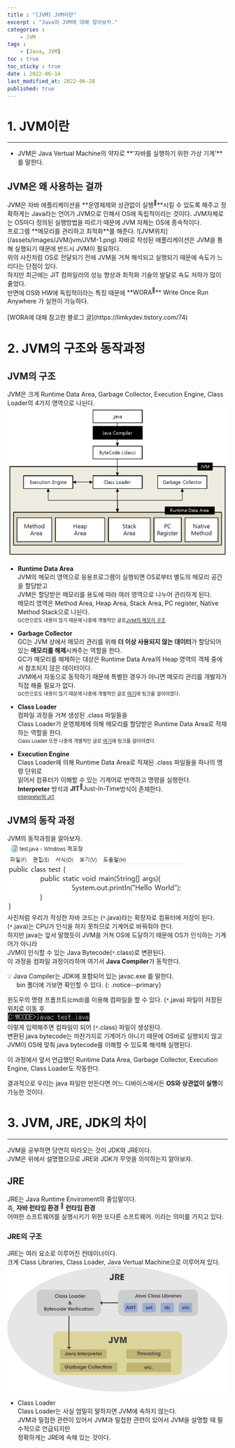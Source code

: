 ```yaml
---
title : "[JVM] JVM이란"
excerpt : "Java의 JVM에 대해 알아보자."
categories : 
    - JVM
tags :
    - [Java, JVM]
toc : true
toc_sticky : true
date : 2022-06-14
last_modified_at: 2022-06-28
published: true
---
```


# 1. JVM이란 
---
- JVM은 Java Vertual Machine의 약자로 **'자바를 실행하기 위한 가상 기계'**를 말한다.<br>

## JVM은 왜 사용하는 걸까
<span class="tooltip">
    JVM은 자바 애플리케이션을 <span class="h-text-y">**운영체제와 상관없이 실행<sup>💬</sup>**</span>시킬 수 있도록 해주고
    <span class="tooltip-text">
        정확하게는 Java라는 언어가 JVM으로 인해서 OS에 독립적이라는 것이다.
        JVM자체로는 OS마다 정의된 실행방법을 따르기 때문에 JVM 자체는 OS에 종속적이다.
    </span>
</span><br>
프로그램 **메모리를 관리하고 최적화**를 해준다.  
![JVM위치](/assets/images/JVM/jvm/JVM-1.png)  
자바로 작성된 애플리케이션은 JVM을 통해 실행되기 때문에 반드시 JVM이 필요하다.<br>
위의 사진처럼 OS로 전달되기 전에 JVM을 거쳐 해석되고 실행되기 때문에 속도가 느리다는 단점이 있다.<br>
하지만 최근에는 JIT 컴파일러의 성능 향상과 최적화 기술의 발달로 속도 저하가 많이 줄었다.<br>
반면에 OS와 HW에 독립적이라는 특징 때문에 
<span class="tooltip h-text-y">
    **WORA<sup>💬</sup>**
    <span class="tooltip-text">
        Write Once Run Anywhere
    </span>
</span>가 실현이 가능하다.<br><br>
[WORA에 대해 참고한 블로그 글](https://limkydev.tistory.com/74)

<div class='next-line'></div>

# 2. JVM의 구조와 동작과정
## JVM의 구조
JVM은 크게 <span class="h-text-p">Runtime Data Area</span>,
<span class="h-text-p">Garbage Collector</span>,
<span class="h-text-p">Execution Engine</span>,
<span class="h-text-p">Class Loader</span>의 4가지 영역으로 나뉜다.  
![JVM구조](/assets/images/JVM/jvm/JVM-2.png)  
- **Runtime Data Area**  
JVM의 메모리 영역으로 응용프로그램이 실행되면 OS로부터 별도의 메모리 공간을 할당받고  
JVM은 할당받은 메모리를 용도에 따라 여러 영역으로 나누어 관리하게 된다.  
메모리 영역은 <span class="h-text-p">Method Area</span>,
<span class="h-text-p">Heap Area</span>,
<span class="h-text-p">Stack Area</span>, 
<span class="h-text-p">PC register</span>,
<span class="h-text-p">Native Method Stack</span>으로 나뉜다.   
<span style="font-size:11px">GC만으로도 내용이 많기 때문에 나중에 개별적인 글로[JVM의 메모리 구조](#)</span>   

- **Garbage Collector**  
GC는 JVM 상에서 메모리 관리를 위해 **더 이상 사용되지 않는 데이터**가 할당되어 있는 **메모리를 해제**시켜주는 역할을 한다.  
GC가 메모리를 해제하는 대상은 Runtime Data Area의 Heap 영역의 객체 중에서 참조되지 않은 데이터이다.  
JVM에서 자동으로 동작하기 때문에 특별한 경우가 아니면 메모리 관리를 개발자가 직접 해줄 필요가 없다.  
<span style="font-size:11px">GC만으로도 내용이 많기 때문에 나중에 개별적인 글로 [여기](#)에 링크를 걸어야겠다.</span>  

- **Class Loader**  
<span class="h-text-y">컴파일 과정</span>을 거쳐 생성된 .class 파일들을  
Class Loader가 운영체제에 의해 메모리를 할당받은 Runtime Data Area로 적재하는 역할을 한다.  
<span style="font-size:11px">Class Loader 또한 나중에 개별적인 글로 [여기](#)에 링크를 걸어야겠다.</span>  

- **Execution Engine**  
Class Loader에 의해 Runtime Data Area로 적재된 .class 파일들을 하나의 명령 단위로  
읽어서 컴퓨터가 이해할 수 있는 기계어로 번역하고 명령을 실행한다.  
**Interpreter** 방식과 <span class="tooltip">**JIT**<sup>💬</sup><span class="tooltip-text">Just-In-Time</span></span>방식이 존재한다.   
<span style="font-size:11px">[Interpreter와 JIT](#)</span>   

## JVM의 동작 과정
JVM의 동작과정을 알아보자.  
![](/assets/images/JVM/jvm/JVM-3.png)  
사진처럼 우리가 작성한 자바 코드는 <span class="h-text-p">(`*`.java)</span>라는 확장자로 컴퓨터에 저장이 된다.   
<span class="h-text-p">(`*`.java)</span>는 CPU가 인식을 하지 못하므로 기계어로 바꿔줘야 한다.  
하지만 java는 앞서 말했듯이 JVM을 거쳐 OS에 도달하기 때문에 OS가 인식하는 기계어가 아니라  
JVM이 인식할 수 있는 Java Bytecode<span class="h-text-p">(`*`.class)</span>로 변환된다.  
이 과정을 컴파일 과정이라하며 여기서 **Java Compiler**가 동작한다.

💡 Java Compiler는 JDK에 포함되어 있는 javac.exe 를 말한다.  
&emsp;&ensp;bin 폴더에 가보면 확인할 수 있다.
{: .notice--primary} 

윈도우의 명령 프롬프트(cmd)를 이용해 컴파일을 할 수 있다.
<span class="h-text-p">(`*`.java)</span> 파일이 저장된 위치로 이동 후  
![](/assets/images/JVM/jvm/JVM-4.png)  
이렇게 입력해주면 컴파일이 되어 <span class="h-text-p">(`*`.class)</span> 파일이 생성된다.  
변환된 java bytecode는 마찬가지로 기계어가 아니기 때문에 OS바로 실행되지 않고  
JVM이 OS에 맞춰 java bytecode를 이해할 수 있도록 해석해 실행된다. 
  
이 과정에서 앞서 언급했던 <span class="h-text-p">Runtime Data Area</span>,
<span class="h-text-p">Garbage Collector</span>,
<span class="h-text-p">Execution Engine</span>,
<span class="h-text-p">Class Loader</span>도 작동한다.  

결과적으로 우리는 java 파일만 만든다면 어느 디바이스에서든 **OS와 상관없이 실행**이 가능한 것이다.  

<div class='next-line'></div>

# 3. JVM, JRE, JDK의 차이
---
JVM을 공부하면 당연히 따라오는 것이 <span class="h-text-y">JDK</span>와 <span class="h-text-y">JRE</span>이다.  
JVM은 위에서 설명했으므로 JRE와 JDK가 무엇을 의미하는지 알아보자. 

## JRE  
JRE는 Java Runtime Enviroment의 줄임말이다.  
즉, 
<span class="tooltip h-text-y">
    **자바 런타임 환경**
    <sup>💬</sup>
    <span class="tooltip-text">
        **런타임 환경**<br>
        어떠한 소프트웨어를 실행시키기 위한 또다른 소프트웨어.
    </span>
</span>이라는 의미를 가지고 있다.  
  
### JRE의 구조
JRE는 여러 요소로 이루어진 컨테이너이다.  
크게 
<span class="h-text-p">Class Libraries</span>,
<span class="h-text-p">Class Loader</span>,
<span class="h-text-p">Java Vertual Machine</span>으로 이루어져 있다.  
![JRE 구조](/assets/images/JVM/jvm/JVM-5.png)  

- Class Loader  
Class Loader는 사실 엄밀히 말하자면 JVM에 속하지 않는다.  
JVM과 밀접한 관련이 있어서 JVM과 밀접한 관련이 있어서 JVM을 설명할 때 필수적으로 언급되지만  
정확하게는 JRE에 속해 있는 것이다.
